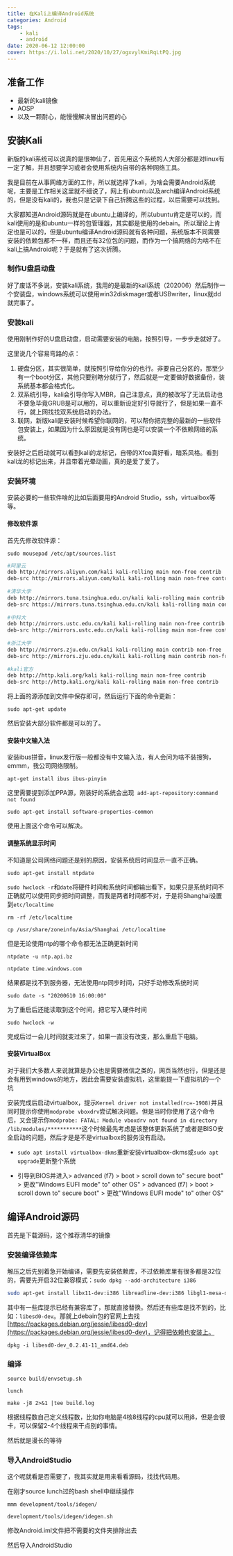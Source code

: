 ```yaml
---
title: 在Kali上编译Android系统    
categories: Android   
tags: 
	- kali 
	- android 
date: 2020-06-12 12:00:00
cover: https://i.loli.net/2020/10/27/ogxvylKmiRqLtPQ.jpg
---
```



## 准备工作

* 最新的kali镜像
* AOSP
* 以及一颗耐心，能慢慢解决冒出问题的心

## 安装Kali

新版的kali系统可以说真的是很神仙了，首先用这个系统的人大部分都是对linux有一定了解，并且想要学习或者会使用系统内自带的各种网络工具。

我是目前在从事网络方面的工作，所以就选择了kali，为啥会需要Android系统呢，主要是工作相关这里就不细说了，网上有ubuntu以及arch编译Android系统的，但是没有kali的，我也只是记录下自己折腾这些的过程，以后需要可以找到。

大家都知道Android源码就是在ubuntu上编译的，所以ubuntu肯定是可以的，而kali使用的是和ubuntu一样的包管理器，其实都是使用的debain。所以理论上肯定也是可以的，但是ubuntu编译Android源码就有各种问题，系统版本不同需要安装的依赖包都不一样，而且还有32位包的问题，而作为一个搞网络的为啥不在kali上搞Android呢？于是就有了这次折腾。

### 制作U盘启动盘

好了废话不多说，安装kali系统，我用的是最新的kali系统（202006）然后制作一个安装盘，windows系统可以使用win32diskmager或者USBwriter，linux就dd就完事了。

### 安装kali

使用刚制作好的U盘启动盘，启动需要安装的电脑，按照引导，一步步走就好了。

这里说几个容易弯路的点：

1. 硬盘分区，其实很简单，就按照引导给你分的也行。非要自己分区的，那至少有一个boot分区，其他只要别瞎分就行了，然后就是一定要做好数据备份，装系统基本都会格式化。
2. 双系统引导，kali会引导你写入MBR，自己注意点，真的被改写了无法启动也不要急毕竟GRUB是可以用的，可以重新设定好引导就行了，但是如果一直不行，就上网找找双系统启动的办法。
3. 联网，新版kali是安装时候希望你联网的，可以帮你把完整的最新的一些软件包安装上，如果因为什么原因就是没有网也是可以安装一个不依赖网络的系统。

安装好之后启动就可以看到kali的龙标记，自带的Xfce真好看，暗系风格。看到kali龙的标记出来，并且带着光晕动画，真的是爱了爱了。

### 安装环境

安装必要的一些软件啥的比如后面要用的Android Studio，ssh，virtualbox等等。

#### 修改软件源

首先先修改软件源：

`sudo mousepad /etc/apt/sources.list`

```bash
#阿里云
deb http://mirrors.aliyun.com/kali kali-rolling main non-free contrib
deb-src http://mirrors.aliyun.com/kali kali-rolling main non-free contrib
 
#清华大学
deb http://mirrors.tuna.tsinghua.edu.cn/kali kali-rolling main contrib non-free
deb-src https://mirrors.tuna.tsinghua.edu.cn/kali kali-rolling main contrib non-free
 
#中科大
deb http://mirrors.ustc.edu.cn/kali kali-rolling main non-free contrib
deb-src http://mirrors.ustc.edu.cn/kali kali-rolling main non-free contrib
     
#浙江大学
deb http://mirrors.zju.edu.cn/kali kali-rolling main contrib non-free
deb-src http://mirrors.zju.edu.cn/kali kali-rolling main contrib non-free
     
#kali官方
deb http://http.kali.org/kali kali-rolling main non-free contrib
deb-src http://http.kali.org/kali kali-rolling main non-free contrib
```

将上面的源添加到文件中保存即可，然后运行下面的命令更新：

`sudo apt-get update`

然后安装大部分软件都是可以的了。

#### 安装中文输入法

安装ibus拼音，linux发行版一般都没有中文输入法，有人会问为啥不装搜狗，emmm，我公司网络限制。

`apt-get install ibus ibus-pinyin  `

这里需要提到添加PPA源，刚装好的系统会出现` add-apt-repository:command not found`

`sudo apt-get install software-properties-common`

使用上面这个命令可以解决。

#### 调整系统显示时间

不知道是公司网络问题还是别的原因，安装系统后时间显示一直不正确。

`sudo apt-get install ntpdate`

`sudo hwclock -r`和`date`将硬件时间和系统时间都输出看下，如果只是系统时间不正确就可以使用同步把时间调整，而我是两者时间都不对，于是将Shanghai设置到`etc/localtime`

`rm -rf /etc/localtime`

`cp /usr/share/zoneinfo/Asia/Shanghai /etc/localtime`

但是无论使用ntp的哪个命令都无法正确更新时间

`ntpdate -u ntp.api.bz`

`ntpdate time.windows.com `

结果都是找不到服务器，无法使用ntp同步时间，只好手动修改系统时间

`sudo date -s "20200610 16:00:00"`

为了重启后还能读取到这个时间，把它写入硬件时间

`sudo hwclock -w`

完成后过一会儿时间就变过来了，如果一直没有改变，那么重启下电脑。

#### 安装VirtualBox

对于我们大多数人来说就算是办公也是需要微信之类的，网页当然也行，但是还是会有用到windows的地方，因此会需要安装虚拟机，这里能提一下虚拟机的一个坑

安装完成后启动virtualbox，提示`Kernel driver not installed(rc=-1908)`并且同时提示你使用`modprobe vboxdrv`尝试解决问题。但是当时你使用了这个命令后，又会提示你`modprobe: FATAL: Module vboxdrv not found in directory /lib/modules/***********`这个时候最先考虑是该整体更新系统了或者是BISO安全启动的问题，然后才是是不是virtualbox的服务没有启动。

* `sudo apt install virtualbox-dkms`重新安装virtualbox-dkms或`sudo apt upgrade`更新整个系统

* 引导到BIOS并进入> advanced (f7) > boot > scroll down to" secure boot" > 更改"Windows EUFI mode" to" other OS" > advanced (f7) > boot  > scroll down to" secure boot" > 更改"Windows EUFI mode" to" other  OS"    

## 编译Android源码

首先是下载源码，这个推荐清华的镜像

### 安装编译依赖库

解压之后先别着急开始编译，需要先安装依赖库，不过依赖库里有很多都是32位的，需要先开启32位兼容模式：`sudo dpkg --add-architecture i386`
```bash
sudo apt-get install libx11-dev:i386 libreadline-dev:i386 libgl1-mesa-dev g++-multilib lib32z-dev ccache libgl1-mesa-dev libxml2-utils xsltproc unzip m4 lib32ncurses5-dev x11proto-core-dev libx11-dev  libc6-dev-i386  zip curl zlib1g-dev gcc-multilib g++-multilib  git-core gnupg flex bison gperf build-essential  dpkg-dev libsdl1.2-dev libesd0-dev tofrodos python3-markdown libxml2-utils xsltproc zlib1g-dev:i386  git flex bison gperf build-essential libncurses5-dev:i386  libswitch-perl libxml2-utils
```
其中有一些库提示已经有兼容库了，那就直接替换。然后还有些库是找不到的，比如：`libesd0-dev`。那就上debain包的官网上去找[https://packages.debian.org/jessie/libesd0-dev](https://packages.debian.org/jessie/libesd0-dev)，记得把依赖也安装上。

`dpkg -i libesd0-dev_0.2.41-11_amd64.deb`

### 编译

`source build/envsetup.sh`

`lunch`

`make -j8 2>&1 |tee build.log`

根据线程数自己定义线程数，比如你电脑是4核8线程的cpu就可以用j8，但是会很卡，可以保留2-4个线程来干点别的事情。

然后就是漫长的等待

### 导入AndroidStudio

这个呢就看是否需要了，我其实就是用来看看源码，找找代码用。

在刚才source lunch过的bash shell中继续操作

`mmm development/tools/idegen/`

`development/tools/idegen/idegen.sh`

修改Android.iml文件把不需要的文件夹排除出去

然后导入AndroidStudio







